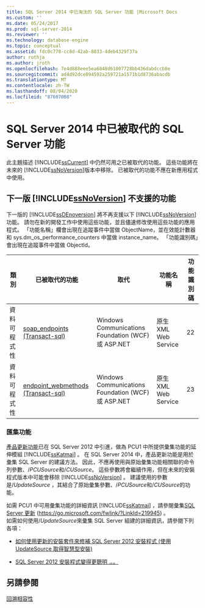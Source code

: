 ```yaml
---
title: SQL Server 2014 中已淘汰的 SQL Server 功能 |Microsoft Docs
ms.custom: ''
ms.date: 05/24/2017
ms.prod: sql-server-2014
ms.reviewer: ''
ms.technology: database-engine
ms.topic: conceptual
ms.assetid: fdc0c778-cc8d-42ab-8833-4deb4329f37a
author: rothja
ms.author: jroth
ms.openlocfilehash: 7e4d888eee5ea6048d61007728bb436dabdccb8e
ms.sourcegitcommit: ad4d92dce894592a259721a1571b1d8736abacdb
ms.translationtype: MT
ms.contentlocale: zh-TW
ms.lasthandoff: 08/04/2020
ms.locfileid: "87607008"
---
```

# <a name="deprecated-sql-server-features-in-sql-server-2014"></a>SQL Server 2014 中已被取代的 SQL Server 功能
  此主題描述 [!INCLUDE[ssCurrent](../includes/sscurrent-md.md)] 中仍然可用之已被取代的功能。 這些功能將在未來的 [!INCLUDE[ssNoVersion](../includes/ssnoversion-md.md)]版本中移除。 已被取代的功能不應在新應用程式中使用。  
  
## <a name="features-not-supported-in-the-next-version-of-ssnoversion"></a>下一版 [!INCLUDE[ssNoVersion](../includes/ssnoversion-md.md)] 不支援的功能  
 下一版的 [!INCLUDE[ssDEnoversion](../includes/ssdenoversion-md.md)] 將不再支援以下 [!INCLUDE[ssNoVersion](../includes/ssnoversion-md.md)]功能。 請勿在新的開發工作中使用這些功能，並且儘速修改使用這些功能的應用程式。 「功能名稱」欄會出現在追蹤事件中當做 ObjectName，並在效能計數器和 sys.dm_os_performance_counters 中當做 instance_name。 「功能識別碼」會出現在追蹤事件中當做 ObjectId。  
  
|類別|已被取代的功能|取代|功能名稱|功能識別碼|  
|--------------|------------------------|-----------------|------------------|----------------|  
|資料可程式性|[soap_endpoints &#40;Transact-sql&#41;](/sql/relational-databases/system-catalog-views/sys-soap-endpoints-transact-sql)|Windows Communications Foundation (WCF) 或 ASP.NET|原生 XML Web Service|22|  
|資料可程式性|[endpoint_webmethods &#40;Transact-sql&#41;](/sql/relational-databases/system-catalog-views/sys-endpoint-webmethods-transact-sql)|Windows Communications Foundation (WCF) 或 ASP.NET|原生 XML Web Service|23|  
  
### <a name="slipstream-functionality"></a>匯集功能  
 [產品更新功能](/previous-versions/sql/sql-server-2012/hh231670(v=sql.110)?redirectedfrom=MSDN)已在 SQL Server 2012 中引進，做為 PCU1 中所提供彙集功能的延伸模組 [!INCLUDE[ssKatmai](../includes/sskatmai-md.md)] 。 在 SQL Server 2014 中，產品更新功能是用於彙集 SQL Server 的建議方法。 因此，不應再使用與原始彙集功能相關聯的命令列參數、/*PCUSource*和/*CUSource*。 這些參數將會繼續作用，但在未來的安裝程式版本中可能會移除 [!INCLUDE[ssNoVersion](../includes/ssnoversion-md.md)] 。 建議使用的參數是/*UpdateSource* ，其結合了原始彙集參數、/*PCUSource*和/*CUSource*的功能。  
  
 如需 PCU1 中可用彙集功能的詳細資訊 [!INCLUDE[ssKatmai](../includes/sskatmai-md.md)] ，請參閱彙集[SQL Server 更新](https://go.microsoft.com/fwlink/?LinkId=219945) (https://go.microsoft.com/fwlink/?LinkId=219945) 。  
 如需如何使用/*UpdateSource*來彙集 SQL Server 組建的詳細資訊，請參閱下列各項：
 
 - [如何使用更新的安裝套件來修補 SQL Server 2012 安裝程式 (使用 UpdateSource 取得智慧型安裝) ](https://blogs.msdn.microsoft.com/jason_howell/2012/08/28/how-to-patch-sql-server-2012-setup-with-an-updated-setup-package-using-updatesource-to-get-a-smart-setup/)
 
 - [SQL Server 2012 安裝程式變得更聰明 .。。](https://techcommunity.microsoft.com/t5/SQL-Server-Support/SQL-Server-2012-Setup-just-got-smarter-8230/ba-p/317440)
 
## <a name="see-also"></a>另請參閱  
 [回溯相容性](../../2014/getting-started/backward-compatibility.md)  
  
  
